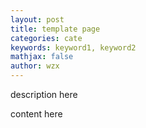 ```yaml
---
layout: post
title: template page
categories: cate
keywords: keyword1, keyword2
mathjax: false
author: wzx
---
```


description here




content here